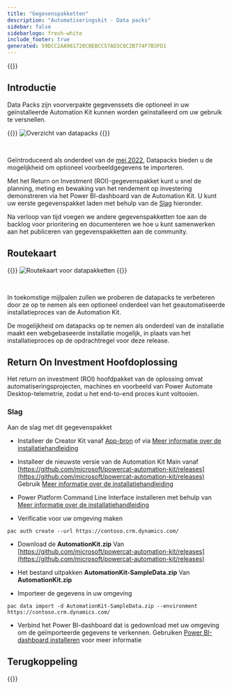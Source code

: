 ```yaml
---
title: "Gegevenspakketten"
description: "Automatiseringskit - Data packs"
sidebar: false
sidebarlogo: fresh-white
include_footer: true
generated: 59DCC2AA961720CBEBCC57AD3C8C2B774F7B3FD1
---
```


{{<toc>}}

## Introductie

Data Packs zijn voorverpakte gegevenssets die optioneel in uw geïnstalleerde Automation Kit kunnen worden geïnstalleerd om uw gebruik te versnellen.

{{<border>}}
![Overzicht van datapacks](https://powercat-automation-kit.azureedge.net/releases/november-2022/DataPacks.svg)
{{</border>}}

<br/>

Geïntroduceerd als onderdeel van de [mei 2022](/nl/releases/november-2022), Datapacks bieden u de mogelijkheid om optioneel voorbeeldgegevens te importeren.

Met het Return on Investment (ROI)-gegevenspakket kunt u snel de planning, meting en bewaking van het rendement op investering demonstreren via het Power BI-dashboard van de Automation Kit. U kunt uw eerste gegevenspakket laden met behulp van de [Slag](/nl#getting-started) hieronder.

Na verloop van tijd voegen we andere gegevenspakketten toe aan de backlog voor prioritering en documenteren we hoe u kunt samenwerken aan het publiceren van gegevenspakketten aan de community.

## Routekaart

{{<border>}}
![Routekaart voor datapakketten](https://powercat-automation-kit.azureedge.net/releases/november-2022/DataPacks-WhatsNext.svg?v=1)
{{</border>}}

<br/>

In toekomstige mijlpalen zullen we proberen de datapacks te verbeteren door ze op te nemen als een optioneel onderdeel van het geautomatiseerde installatieproces van de Automation Kit.

De mogelijkheid om datapacks op te nemen als onderdeel van de installatie maakt een webgebaseerde installatie mogelijk, in plaats van het installatieproces op de opdrachtregel voor deze release.

## Return On Investment Hoofdoplossing

Het return on investment (ROI) hoofdpakket van de oplossing omvat automatiseringsprojecten, machines en voorbeeld van Power Automate Desktop-telemetrie, zodat u het end-to-end proces kunt voltooien.

### Slag

Aan de slag met dit gegevenspakket

- Installeer de Creator Kit vanaf [App-bron](https://appsource.microsoft.com/product/dynamics-365/microsoftpowercatarch.creatorkit1) of via [Meer informatie over de installatiehandleiding](https://learn.microsoft.com/power-platform/guidance/creator-kit/setup)

- Installeer de nieuwste versie van de Automation Kit Main vanaf [https://github.com/microsoft/powercat-automation-kit/releases](https://github.com/microsoft/powercat-automation-kit/releases) Gebruik [Meer informatie over de installatiehandleiding](https://learn.microsoft.com/power-automate/guidance/automation-kit/setup/main)

- Power Platform Command Line Interface installeren met behulp van [Meer informatie over de installatiehandleiding](https://learn.microsoft.com/power-platform/developer/cli/introduction)

- Verificatie voor uw omgeving maken

```pwsh
pac auth create --url https://contoso.crm.dynamics.com/
```

- Download de **AutomationKit.zip** Van [https://github.com/microsoft/powercat-automation-kit/releases](https://github.com/microsoft/powercat-automation-kit/releases)

- Het bestand uitpakken **AutomationKit-SampleData.zip** Van **AutomationKit.zip**

- Importeer de gegevens in uw omgeving

```pwsh
pac data import -d AutomationKit-SampleData.zip --environment https://contoso.crm.dynamics.com/ 
```

- Verbind het Power BI-dashboard dat is gedownload met uw omgeving om de geïmporteerde gegevens te verkennen. Gebruiken [Power BI-dashboard installeren](/nl/get-started/install-powerbi-dashboard) voor meer informatie

## Terugkoppeling

{{<questions name="/content/nl/features/datapacks.json" completed="Bedankt voor het geven van feedback" showNavigationButtons="false" locale="nl">}}
